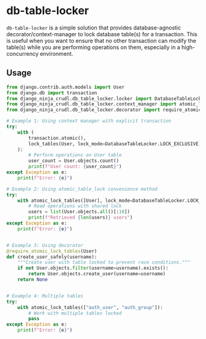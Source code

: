 # db-table-locker

`db-table-locker` is a simple solution that provides database-agnostic decorator/context-manager to lock database table(s) for a transaction. This is useful when you want to ensure that no other transaction can modify the table(s) while you are performing operations on them, especially in a high-concurrency environment.

## Usage

```python
from django.contrib.auth.models import User
from django.db import transaction
from django_ninja_crudl.db_table_locker.locker import DatabaseTableLocker
from django_ninja_crudl.db_table_locker.context_manager import atomic_lock_tables, lock_tables
from django_ninja_crudl.db_table_locker.decorator import require_atomic_lock_tables

# Example 1: Using context manager with explicit transaction
try:
    with (
        transaction.atomic(),
        lock_tables(User, lock_mode=DatabaseTableLocker.LOCK_EXCLUSIVE),
    ):
        # Perform operations on User table
        user_count = User.objects.count()
        print(f"User count: {user_count}")
except Exception as e:
    print(f"Error: {e}")

# Example 2: Using atomic_table_lock convenience method
try:
    with atomic_lock_tables([User], lock_mode=DatabaseTableLocker.LOCK_SHARE):
        # Read operations with shared lock
        users = list(User.objects.all()[:10])
        print(f"Retrieved {len(users)} users")
except Exception as e:
    print(f"Error: {e}")


# Example 3: Using decorator
@require_atomic_lock_tables(User)
def create_user_safely(username):
    """Create user with table locked to prevent race conditions."""
    if not User.objects.filter(username=username).exists():
        return User.objects.create_user(username=username)
    return None


# Example 4: Multiple tables
try:
    with atomic_lock_tables(["auth_user", "auth_group"]):
        # Work with multiple tables locked
        pass
except Exception as e:
    print(f"Error: {e}")
```
